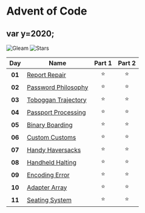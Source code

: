 # Advent of Code

## var y=2020;

![Gleam](https://img.shields.io/badge/Gleam-grey?logo=Elixir)
![Stars](https://img.shields.io/badge/🌟%20stars-22/50-orange)

|  Day   | Name                                                            | Part 1 | Part 2 |
| :----: | --------------------------------------------------------------- | :----: | :----: |
| **01** | [Report Repair](https://adventofcode.com/2020/day/1)            | :star: | :star: |
| **02** | [Password Philosophy](https://adventofcode.com/2020/day/2)      | :star: | :star: |
| **03** | [Toboggan Trajectory](https://adventofcode.com/2020/day/3)      | :star: | :star: |
| **04** | [Passport Processing](https://adventofcode.com/2020/day/4)      | :star: | :star: |
| **05** | [Binary Boarding](https://adventofcode.com/2020/day/5)          | :star: | :star: |
| **06** | [Custom Customs](https://adventofcode.com/2020/day/6)           | :star: | :star: |
| **07** | [Handy Haversacks](https://adventofcode.com/2020/day/7)         | :star: | :star: |
| **08** | [Handheld Halting](https://adventofcode.com/2020/day/8)         | :star: | :star: |
| **09** | [Encoding Error](https://adventofcode.com/2020/day/9)           | :star: | :star: |
| **10** | [Adapter Array](https://adventofcode.com/2020/day/10)           | :star: | :star: |
| **11** | [Seating System](https://adventofcode.com/2020/day/11)          | :star: | :star: |
